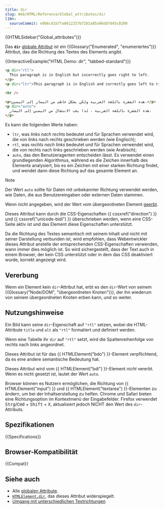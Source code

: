 ```yaml
---
title: dir
slug: Web/HTML/Reference/Global_attributes/dir
l10n:
  sourceCommit: e9b6cd1b7fa8612257b72b2a85a96dd7d45c0200
---
```


{{HTMLSidebar("Global_attributes")}}

Das **`dir`** [globale Attribut](/de/docs/Web/HTML/Reference/Global_attributes) ist ein {{Glossary("Enumerated", "enumeriertes")}} Attribut, das die Richtung des Textes des Elements angibt.

{{InteractiveExample("HTML Demo: dir", "tabbed-standard")}}

```html interactive-example
<p dir="rtl">
  This paragraph is in English but incorrectly goes right to left.
</p>
<p dir="ltr">This paragraph is in English and correctly goes left to right.</p>

<hr />

<p>هذه الفقرة باللغة العربية ولكن بشكل خاطئ من اليسار إلى اليمين.</p>
<p dir="auto">
  هذه الفقرة باللغة العربية ، لذا يجب الانتقال من اليمين إلى اليسار.
</p>
```

Es kann die folgenden Werte haben:

- `ltr`, was _links nach rechts_ bedeutet und für Sprachen verwendet wird, die von links nach rechts geschrieben werden (wie Englisch);
- `rtl`, was _rechts nach links_ bedeutet und für Sprachen verwendet wird, die von rechts nach links geschrieben werden (wie Arabisch);
- `auto`, das den Benutzeragenten entscheiden lässt. Es verwendet einen grundlegenden Algorithmus, während es die Zeichen innerhalb des Elements analysiert, bis es ein Zeichen mit einer starken Richtung findet, und wendet dann diese Richtung auf das gesamte Element an.

> [!NOTE]
> Der Wert `auto` sollte für Daten mit unbekannter Richtung verwendet werden, wie Daten, die aus Benutzereingaben oder externen Daten stammen.

Wenn nicht angegeben, wird der Wert vom übergeordneten Element [geerbt](#vererbung).

Dieses Attribut kann durch die CSS-Eigenschaften {{ cssxref("direction") }} und {{ cssxref("unicode-bidi") }} überschrieben werden, wenn eine CSS-Seite aktiv ist und das Element diese Eigenschaften unterstützt.

Da die Richtung des Textes semantisch mit seinem Inhalt und nicht mit seiner Darstellung verbunden ist, wird empfohlen, dass Webentwickler dieses Attribut anstelle der entsprechenden CSS-Eigenschaften verwenden, wann immer dies möglich ist. So wird sichergestellt, dass der Text auch in einem Browser, der kein CSS unterstützt oder in dem das CSS deaktiviert wurde, korrekt angezeigt wird.

## Vererbung

Wenn ein Element kein `dir`-Attribut hat, erbt es den `dir`-Wert von seinem {{Glossary("Node/DOM", "übergeordneten Knoten")}}, der ihn wiederum von seinem übergeordneten Knoten erben kann, und so weiter.

## Nutzungshinweise

Ein Bild kann seine `dir`-Eigenschaft auf `"rtl"` setzen, wobei die HTML-Attribute `title` und `alt` als `"rtl"` formatiert und definiert werden.

Wenn eine Tabelle ihr `dir` auf `"rtl"` setzt, wird die Spaltenreihenfolge von rechts nach links angeordnet.

Dieses Attribut ist für das {{ HTMLElement("bdo") }}-Element verpflichtend, da es eine andere semantische Bedeutung hat.

Dieses Attribut wird vom {{ HTMLElement("bdi") }}-Element _nicht_ vererbt. Wenn es nicht gesetzt ist, lautet der Wert `auto`.

Browser können es Nutzern ermöglichen, die Richtung von {{ HTMLElement("input") }} und {{ HTMLElement("textarea") }}-Elementen zu ändern, um bei der Inhaltserstellung zu helfen. Chrome und Safari bieten eine Richtungsoption im Kontextmenü der Eingabefelder. Firefox verwendet <kbd>Strg</kbd>/<kbd>Cmd</kbd> + <kbd>Shift</kbd> + <kbd>X</kbd>, aktualisiert jedoch NICHT den Wert des `dir`-Attributs.

## Spezifikationen

{{Specifications}}

## Browser-Kompatibilität

{{Compat}}

## Siehe auch

- Alle [globalen Attribute](/de/docs/Web/HTML/Reference/Global_attributes).
- [`HTMLElement.dir`](/de/docs/Web/API/HTMLElement/dir), das dieses Attribut widerspiegelt.
- [Umgang mit unterschiedlichen Textrichtungen](/de/docs/Learn_web_development/Core/Styling_basics/Handling_different_text_directions)
